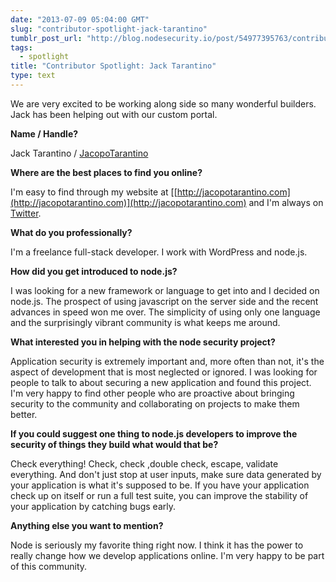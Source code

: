 ```yaml
---
date: "2013-07-09 05:04:00 GMT"
slug: "contributor-spotlight-jack-tarantino"
tumblr_post_url: "http://blog.nodesecurity.io/post/54977395763/contributor-spotlight-jack-tarantino"
tags: 
  - spotlight
title: "Contributor Spotlight: Jack Tarantino"
type: text
---
```

We are very excited to be working along side so many wonderful builders. Jack has been helping out with our custom portal.

**Name / Handle?**

Jack Tarantino / [JacopoTarantino](https://twitter.com/JacopoTarantino)

**Where are the best places to find you online?**

I'm easy to find through my website at [[http://jacopotarantino.com](http://jacopotarantino.com)](http://jacopotarantino.com) and I'm always on [Twitter](https://twitter.com/JacopoTarantino).

**What do you professionally?**

I'm a freelance full-stack developer. I work with WordPress and node.js.

**How did you get introduced to node.js?**

I was looking for a new framework or language to get into and I decided on node.js. The prospect of using javascript on the server side and the recent advances in speed won me over. The simplicity of using only one language and the surprisingly vibrant community is what keeps me around.

**What interested you in helping with the node security project?**

Application security is extremely important and, more often than not, it's the aspect of development that is most neglected or ignored. I was looking for people to talk to about securing a new application and found this project. I'm very happy to find other people who are proactive about bringing security to the community and collaborating on projects to make them better.

**If you could suggest one thing to node.js developers to improve the security of things they build what would that be?**

Check everything! Check, check ,double check, escape, validate everything. And don't just stop at user inputs, make sure data generated by your application is what it's supposed to be. If you have your application check up on itself or run a full test suite, you can improve the stability of your application by catching bugs early.

**Anything else you want to mention?**

Node is seriously my favorite thing right now. I think it has the power to really change how we develop applications online. I'm very happy to be part of this community.